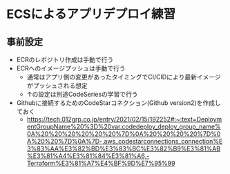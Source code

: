 # ECSによるアプリデプロイ練習

## 事前設定

- ECRのレポジトリ作成は手動で行う
- ECRへのイメージプッシュは手動で行う
  - 通常はアプリ側の変更があったタイミングでCI/CIDにより最新イメージがプッシュされる想定
  - ↑の設定は別途CodeSeriesの学習で行う
- Githubに接続するためのCodeStarコネクション(Github version2)を作成しておく
  - https://tech.012grp.co.jp/entry/2021/02/15/192252#:~:text=DeploymentGroupName%20%3D%20var.codedeploy_deploy_group_name%0A%20%20%20%20%20%20%7D%0A%20%20%20%20%7D%0A%20%20%7D%0A%7D-,aws_codestarconnections_connection%E3%83%AA%E3%82%BD%E3%83%BC%E3%82%B9%E3%81%AB%E3%81%A4%E3%81%84%E3%81%A6,-Terraform%E3%81%A7%E4%BF%9D%E7%95%99